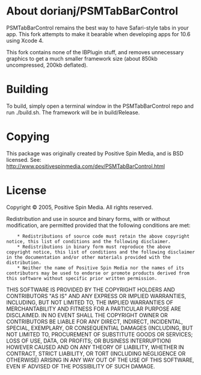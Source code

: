 About dorianj/PSMTabBarControl
===
PSMTabBarControl remains the best way to have Safari-style tabs in your app. This fork attempts to make it bearable when developing apps for 10.6 using Xcode 4.

This fork contains none of the IBPlugin stuff, and removes unnecessary graphics to get a much smaller framework size (about 850kb uncompressed, 200kb deflated).

Building
====

To build, simply open a terminal window in the PSMTabBarControl repo and run ./build.sh. The framework will be in build/Release.

Copying
====

This package was originally created by Positive Spin Media, and is BSD licensed. See: http://www.positivespinmedia.com/dev/PSMTabBarControl.html

License
====

Copyright &copy; 2005, Positive Spin Media. All rights reserved.

Redistribution and use in source and binary forms, with or without modification, are permitted provided that the following conditions are met:

		* Redistributions of source code must retain the above copyright notice, this list of conditions and the following disclaimer.
		* Redistributions in binary form must reproduce the above copyright notice, this list of conditions and the following disclaimer in the documentation and/or other materials provided with the distribution.
		* Neither the name of Positive Spin Media nor the names of its contributors may be used to endorse or promote products derived from this software without specific prior written permission.
        
THIS SOFTWARE IS PROVIDED BY THE COPYRIGHT HOLDERS AND CONTRIBUTORS "AS IS" AND ANY EXPRESS OR IMPLIED WARRANTIES, INCLUDING, BUT NOT LIMITED TO, THE IMPLIED WARRANTIES OF MERCHANTABILITY AND FITNESS FOR A PARTICULAR PURPOSE ARE DISCLAIMED. IN NO EVENT SHALL THE COPYRIGHT OWNER OR CONTRIBUTORS BE LIABLE FOR ANY DIRECT, INDIRECT, INCIDENTAL, SPECIAL, EXEMPLARY, OR CONSEQUENTIAL DAMAGES (INCLUDING, BUT NOT LIMITED TO, PROCUREMENT OF SUBSTITUTE GOODS OR SERVICES; LOSS OF USE, DATA, OR PROFITS; OR BUSINESS INTERRUPTION) HOWEVER CAUSED AND ON ANY THEORY OF LIABILITY, WHETHER IN CONTRACT, STRICT LIABILITY, OR TORT (INCLUDING NEGLIGENCE OR OTHERWISE) ARISING IN ANY WAY OUT OF THE USE OF THIS SOFTWARE, EVEN IF ADVISED OF THE POSSIBILITY OF SUCH DAMAGE.
